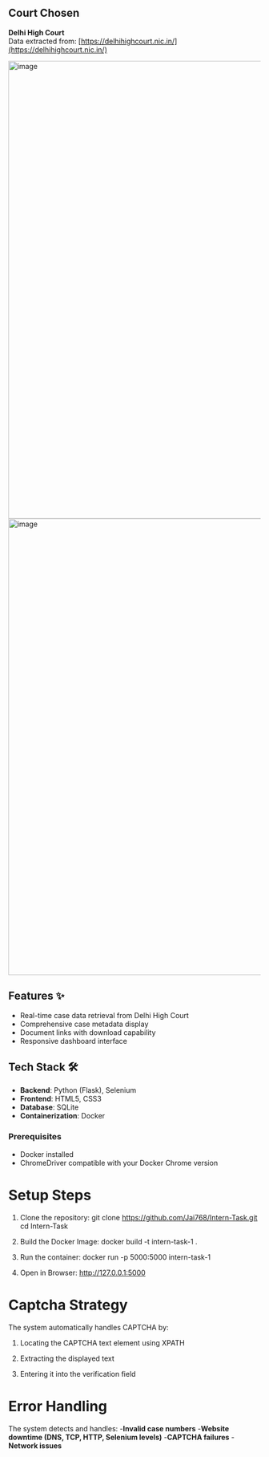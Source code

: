 ## Court Chosen
**Delhi High Court**  
Data extracted from: [https://delhihighcourt.nic.in/](https://delhihighcourt.nic.in/)

<img width="1919" height="913" alt="image" src="https://github.com/user-attachments/assets/72357d70-b60d-4ab2-9b1c-e6ecce51f505" />

<img width="1919" height="910" alt="image" src="https://github.com/user-attachments/assets/5eacae4c-d18a-46ee-8b64-9cf47caaa7c7" />

## Features ✨
- Real-time case data retrieval from Delhi High Court
- Comprehensive case metadata display
- Document links with download capability
- Responsive dashboard interface

## Tech Stack 🛠️
- **Backend**: Python (Flask), Selenium
- **Frontend**: HTML5, CSS3
- **Database**: SQLite
- **Containerization**: Docker

### Prerequisites
- Docker installed
- ChromeDriver compatible with your Docker Chrome version

# Setup Steps
1. Clone the repository:
   git clone https://github.com/Jai768/Intern-Task.git
   cd Intern-Task
   
2. Build the Docker Image:
   docker build -t intern-task-1 .
   
3. Run the container:
   docker run -p 5000:5000 intern-task-1
   
4. Open in Browser:
   http://127.0.0.1:5000
   
# Captcha Strategy
The system automatically handles CAPTCHA by:

1. Locating the CAPTCHA text element using XPATH

2. Extracting the displayed text

3. Entering it into the verification field

# Error Handling 
The system detects and handles:
-**Invalid case numbers**
-**Website downtime (DNS, TCP, HTTP, Selenium levels)**
-**CAPTCHA failures**
-**Network issues**

